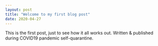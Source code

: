 ```yaml
---
layout: post
title: "Welcome to my first blog post"
date: 2020-04-27
---
```


This is the first post, just to see how it all works out.
Written & published during COVID19 pandemic self-quarantine.
